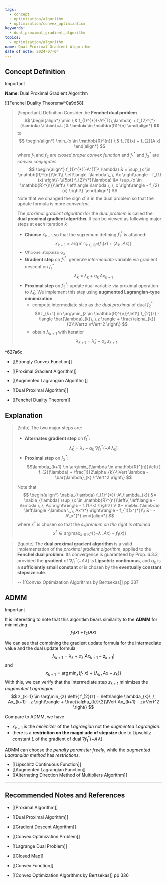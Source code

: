 ```yaml
---
tags:
  - concept
  - optimization/algorithm
  - optimization/convex_optimization
keywords:
  - dual_proximal_gradient_algorithm
topics:
  - optimization/algorithm
name: Dual Proximal Gradient Algorithm
date of note: 2024-07-04
---
```


## Concept Definition

>[!important]
>**Name**: Dual Proximal Gradient Algorithm

![[Fenchel Duality Theorem#^0a9d58]]

>[!important] Definition
>Consider the **Fenchel dual problem**
>$$
>\begin{align*}
>  \min \;& f_{1}^{*}(-A^{T}\,\lambda) + f_{2}^{*}(\lambda) \\
>  \text{s.t. }& \lambda \in \mathbb{R}^{n}
>\end{align*}
>$$
>to 
>$$
>\begin{align*}
>  \min_{x \in \mathbb{R}^{n}} \;& f_{1}(x) + f_{2}(A x)
>\end{align*}
>$$
>where $f_{1}$ and $f_{2}$ are *closed proper convex function* and $f_{1}^{*}$ and $f_{2}^{*}$ are *convex conjugates*
>$$
>\begin{align*}
>  f_{1}^{*}(-A^{T}\,\lambda) & = \sup_{x \in \mathbb{R}^{n}}\left\{ \left\langle  -\lambda \,,\, Ax \right\rangle - f_{1}(x) \right\} \\[5pt]
>  f_{2}^{*}(\lambda) &=  \sup_{x \in \mathbb{R}^{n}}\left\{ \left\langle  \lambda \,,\, x \right\rangle - f_{2}(x) \right\}.
>\end{align*}
>$$
>Note that we changed the sign of $\lambda$ in the dual problem so that the update formula is more *convenient*. 
>
>The *proximal gradient algorithm* for the *dual problem* is called the **dual proximal gradient algorithm**. It can be viewed as following major steps at each iteration $k$
>- **Choose** $x_{k+1}$ so that the supremum defining $f_{1}^{*}$ is attained: $$x_{k+1} = \arg\min_{x \in \mathbb{R}^{n}}\left\{ f_{1}(x) + \left\langle  \lambda_{k}\,,\, Ax \right\rangle \right\} $$
>- Choose stepsize $\alpha_{k}$
>- **Gradient step** on $f_{1}^{*}$: generate *intermediate* variable via gradient descent on $f_{1}^{*}$ $$\bar{\lambda}_{k} = \lambda_{k} + \alpha_{k}\,A x_{k+1}$$
>- **Proximal step** on $f_{2}^{*}$: update dual variable via proximal operation to $\bar{\lambda}_{k}$. We  implement this step using **augmented Lagrangian-type minimization** 
>	- compute intermediate step as the *dual proximal* of dual $f_{2}^{*}$ $$z_{k+1} \in \arg\min_{z \in \mathbb{R}^{n}}\left\{ f_{2}(z) - \langle  \bar{\lambda}_{k}\,,\,z \rangle + \frac{\alpha_{k}}{2}\lVert z \rVert^2  \right\} $$
>	- obtain $\lambda_{k+1}$ with iteration $$\lambda_{k+1} = \bar{\lambda}_{k} - \alpha_{k}\,z_{k+1}.$$

^627a6c

- [[Strongly Convex Function]]
- [[Proximal Gradient Algorithm]]
- [[Augmented Lagrangian Algorithm]]
- [[Dual Proximal Algorithm]]


- [[Fenchel Duality Theorem]]


## Explanation

>[!info]
>The two major steps are:
>- **Alternates gradient step** on $f_{1}^{*}$: $$\bar{\lambda}_{k} = \lambda_{k} - \alpha_{k}\;\nabla f_{1}^{*}(-A\,\lambda_{k})$$
>- **Proximal step** on $f_{2}^{*}$: $$\lambda_{k+1} \in \arg\min_{\lambda \in \mathbb{R}^{n}}\left\{ f_{2}(\lambda) + \frac{1}{2\alpha_{k}}\lVert \lambda - \bar{\lambda}_{k} \rVert^2 \right\} $$
>
>Note that
>$$
>\begin{align*}
>\nabla_{\lambda} f_{1}^{*}(-A\,\lambda_{k}) &= \nabla_{\lambda} \sup_{x \in \mathbb{R}^{n}}\left\{ \left\langle  -\lambda \,,\, Ax \right\rangle - f_{1}(x) \right\} \\
>&= \nabla_{\lambda} \left\langle  -\lambda \,,\, Ax^{*} \right\rangle - f_{1}(x^{*})\\
>&= - A\,x^{*}
\end{align*}
>$$
>where $x^{*}$ is chosen so that the *supremum on the right is attained*
>$$
>x^{*} \in \arg\max_{x \in \mathbb{R}^{n}}\left\{ \left\langle  -\lambda \,,\, Ax \right\rangle - f_{1}(x) \right\}
>$$

>[!quote]
>The **dual proximal gradient algorithm**  is a valid implementation of the *proximal gradient algorithm*, applied to the **Fenchel dual problem**. Its convergence is guaranteed by Prop. 6.3.3, provided the **gradient** of $\nabla f_{1}^{*}(-A\,\lambda)$ is **Lipschitz continuous**, and $\alpha_{k}$ is a **sufficiently small constant** or is chosen by the **eventually constant stepsize rule**.
>
>-- [[Convex Optimization Algorithms by Bertsekas]] pp 337

## ADMM

>[!important]
>It is interesting to note that this algorithm bears similarity to the **ADMM** for minimizing $$f_{1}(x)+ f_{2}(Ax)$$
>
>We can see that combining the gradient update formula for the intermediate value and the dual update formula
>$$
>\lambda_{k+1} = \lambda_{k} + \alpha_{k}\left(Ax_{k+1} - z_{k+1}\right)
>$$
>and
>$$
>x_{k+1} = \arg\min_{x} \left\{ f_{1}(x) + \left\langle  \lambda_{k}\,,\,Ax - z_{k} \right\rangle \right\} 
>$$
>With this, we can verify that the intermediate step $z_{k+1}$ minimizes the *augmented Lagrangian*
>$$
>z_{k+1} \in \arg\min_{z} \left\{ f_{2}(z) + \left\langle  \lambda_{k}\,,\, Ax_{k+1} - z \right\rangle + \frac{\alpha_{k}}{2}\lVert Ax_{k+1} - z\rVert^2  \right\} 
>$$
>
>Compare to ADMM, we have
>- $x_{k+1}$ is the *minimizer* of the *Lagrangian* not the *augmented Lagrangian*.
>- there is a **restriction on the magnitude of stepsize** due to Lipschitz constant  $L$ of the gradient of dual $\nabla f_{1}^{*}(-A\,\lambda)$. 
>
>ADMM can choose the *penalty parameter freely*, while the *augmented Lagrangian method* has *restrictions*.

- [[Lipschitz Continuous Function]]
- [[Augmented Lagrangian Function]]
- [[Alternating Direction Method of Multipliers Algorithm]]




-----------
##  Recommended Notes and References

- [[Proximal Algorithm]]
- [[Dual Proximal Algorithm]]

- [[Gradient Descent Algorithm]]

- [[Convex Optimization Problem]]
- [[Lagrange Dual Problem]]
- [[Closed Map]]
- [[Convex Function]]


- [[Convex Optimization Algorithms by Bertsekas]] pp 336
